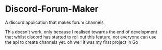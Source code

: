 # Discord-Forum-Maker
A discord application that makes forum channels

This doesn't work, only because I realised towards the end of development that whilst discord has started to roll out this feature, not everyone can use the api to create channels yet. oh well it was my first project in Go
